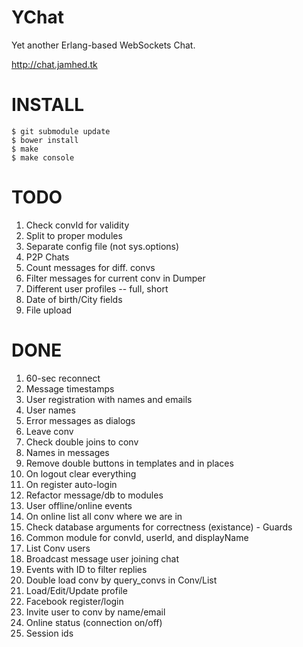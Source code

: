 YChat
=====

Yet another Erlang-based WebSockets Chat.

http://chat.jamhed.tk

INSTALL
=======

```
$ git submodule update
$ bower install
$ make
$ make console
```

TODO
====

1. Check convId for validity
2. Split to proper modules
4. Separate config file (not sys.options)
5. P2P Chats
6. Count messages for diff. convs
7. Filter messages for current conv in Dumper
8. Different user profiles -- full, short
9. Date of birth/City fields
10. File upload

DONE
====
1. 60-sec reconnect
2. Message timestamps
3. User registration with names and emails
4. User names
5. Error messages as dialogs
6. Leave conv
7. Check double joins to conv
8. Names in messages
9. Remove double buttons in templates and in places
10. On logout clear everything
11. On register auto-login
12. Refactor message/db to modules
13. User offline/online events
14. On online list all conv where we are in
15. Check database arguments for correctness (existance) - Guards
16. Common module for convId, userId, and displayName
17. List Conv users
18. Broadcast message user joining chat
19. Events with ID to filter replies
20. Double load conv by query_convs in Conv/List
21. Load/Edit/Update profile
22. Facebook register/login
23. Invite user to conv by name/email
24. Online status (connection on/off)
25. Session ids
